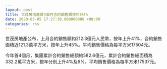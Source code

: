 ```yaml
---
layout: post
title: 世茂房地產首4個月合約銷售額按年升4%
date: 2020-05-05 17:27:38.000000000 +08:00
categories: rss
---
```


世茂房地產公布，上月合約銷售額約212.3億元人民幣，按年上升41%，合約銷售面積近121.3萬平方米，按年上升45%。平均銷售價格為每平方米17504元。

今年首4個月，集團累計合約銷售總額約582.6億元，累計合約銷售總面積為332.2萬平方米，按年分別上升4%及6%。平均銷售價格為每平方米17537元。
